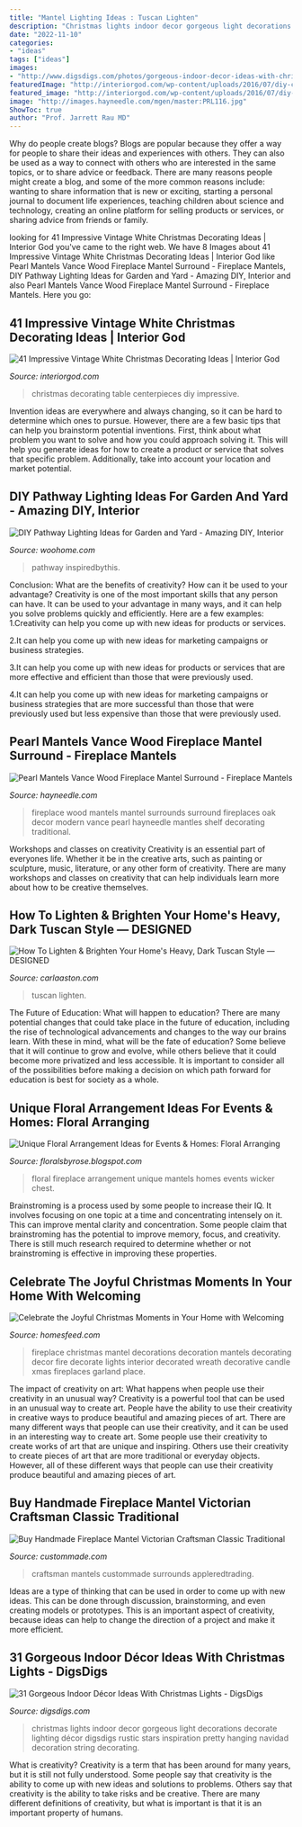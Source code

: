 ```yaml
---
title: "Mantel Lighting Ideas : Tuscan Lighten"
description: "Christmas lights indoor decor gorgeous light decorations decorate lighting décor digsdigs rustic stars inspiration pretty hanging navidad decoration string decorating"
date: "2022-11-10"
categories:
- "ideas"
tags: ["ideas"]
images:
- "http://www.digsdigs.com/photos/gorgeous-indoor-decor-ideas-with-christmas-lights-19-554x1002.jpg"
featuredImage: "http://interiorgod.com/wp-content/uploads/2016/07/diy-christmas-table-centerpieces.jpg"
featured_image: "http://interiorgod.com/wp-content/uploads/2016/07/diy-christmas-table-centerpieces.jpg"
image: "http://images.hayneedle.com/mgen/master:PRL116.jpg"
ShowToc: true
author: "Prof. Jarrett Rau MD"
---
```



Why do people create blogs?
Blogs are popular because they offer a way for people to share their ideas and experiences with others. They can also be used as a way to connect with others who are interested in the same topics, or to share advice or feedback. There are many reasons people might create a blog, and some of the more common reasons include: wanting to share information that is new or exciting, starting a personal journal to document life experiences, teaching children about science and technology, creating an online platform for selling products or services, or sharing advice from friends or family.

	

		
looking for 41 Impressive Vintage White Christmas Decorating Ideas | Interior God you've came to the right web. We have 8 Images about 41 Impressive Vintage White Christmas Decorating Ideas | Interior God like Pearl Mantels Vance Wood Fireplace Mantel Surround - Fireplace Mantels, DIY Pathway Lighting Ideas for Garden and Yard - Amazing DIY, Interior and also Pearl Mantels Vance Wood Fireplace Mantel Surround - Fireplace Mantels. Here you go:
		
    
## 41 Impressive Vintage White Christmas Decorating Ideas | Interior God

<img loading=lazy src="http://interiorgod.com/wp-content/uploads/2016/07/diy-christmas-table-centerpieces.jpg" onerror="this.onerror=null;this.src='https://tse4.mm.bing.net/th?id=OIP.XNy72b_2ehyk7iT4DAx2qgHaJ3&amp;pid=15.1';" alt="41 Impressive Vintage White Christmas Decorating Ideas | Interior God">

_Source: interiorgod.com_

>christmas decorating table centerpieces diy impressive. 

	

Invention ideas are everywhere and always changing, so it can be hard to determine which ones to pursue. However, there are a few basic tips that can help you brainstorm potential inventions. First, think about what problem you want to solve and how you could approach solving it. This will help you generate ideas for how to create a product or service that solves that specific problem. Additionally, take into account your location and market potential.

    
## DIY Pathway Lighting Ideas For Garden And Yard - Amazing DIY, Interior

<img loading=lazy src="https://www.woohome.com/wp-content/uploads/2017/06/lighting-ideas-for-pathway-2.jpg" onerror="this.onerror=null;this.src='https://tse2.mm.bing.net/th?id=OIP.y8SdqTeXKipNgkIL_06xFQHaKH&amp;pid=15.1';" alt="DIY Pathway Lighting Ideas for Garden and Yard - Amazing DIY, Interior">

_Source: woohome.com_

>pathway inspiredbythis. 

	

Conclusion: What are the benefits of creativity? How can it be used to your advantage?
Creativity is one of the most important skills that any person can have. It can be used to your advantage in many ways, and it can help you solve problems quickly and efficiently. Here are a few examples: 
1.Creativity can help you come up with new ideas for products or services.

2.It can help you come up with new ideas for marketing campaigns or business strategies.

3.It can help you come up with new ideas for products or services that are more effective and efficient than those that were previously used.

4.It can help you come up with new ideas for marketing campaigns or business strategies that are more successful than those that were previously used but less expensive than those that were previously used.

    
## Pearl Mantels Vance Wood Fireplace Mantel Surround - Fireplace Mantels

<img loading=lazy src="http://images.hayneedle.com/mgen/master:PRL116.jpg" onerror="this.onerror=null;this.src='https://tse4.mm.bing.net/th?id=OIP.pACt8V-l-Y--Op74isfVEQHaHa&amp;pid=15.1';" alt="Pearl Mantels Vance Wood Fireplace Mantel Surround - Fireplace Mantels">

_Source: hayneedle.com_

>fireplace wood mantels mantel surrounds surround fireplaces oak decor modern vance pearl hayneedle mantles shelf decorating traditional. 

	

Workshops and classes on creativity
Creativity is an essential part of everyones life. Whether it be in the creative arts, such as painting or sculpture, music, literature, or any other form of creativity. There are many workshops and classes on creativity that can help individuals learn more about how to be creative themselves.

    
## How To Lighten &amp; Brighten Your Home&#039;s Heavy, Dark Tuscan Style — DESIGNED

<img loading=lazy src="http://static1.squarespace.com/static/4fcf5c8684aef9ce6e0a44b0/4fcf5c8684aef9ce6e0a44b8/55104901e4b0e0dc5c9954b1/1456853093729/?format=1000w" onerror="this.onerror=null;this.src='https://tse3.mm.bing.net/th?id=OIP.2Rcml6rAukKP30Th8voFWwHaLH&amp;pid=15.1';" alt="How To Lighten &amp; Brighten Your Home&#039;s Heavy, Dark Tuscan Style — DESIGNED">

_Source: carlaaston.com_

>tuscan lighten. 

	

The Future of Education: What will happen to education?
There are many potential changes that could take place in the future of education, including the rise of technological advancements and changes to the way our brains learn. With these in mind, what will be the fate of education? Some believe that it will continue to grow and evolve, while others believe that it could become more privatized and less accessible. It is important to consider all of the possibilities before making a decision on which path forward for education is best for society as a whole.

    
## Unique Floral Arrangement Ideas For Events &amp; Homes: Floral Arranging

<img loading=lazy src="https://lh6.googleusercontent.com/-gSRfOGTnCM8/TXGq_RrDjOI/AAAAAAAAAEw/o9ib3-wFNV4/s1600/IMG_0791.JPG" onerror="this.onerror=null;this.src='https://tse2.mm.bing.net/th?id=OIP.3YhWa8c-6B-7EQRCPNUOTAHaLG&amp;pid=15.1';" alt="Unique Floral Arrangement Ideas for Events &amp; Homes: Floral Arranging">

_Source: floralsbyrose.blogspot.com_

>floral fireplace arrangement unique mantels homes events wicker chest. 

	

Brainstroming is a process used by some people to increase their IQ. It involves focusing on one topic at a time and concentrating intensely on it. This can improve mental clarity and concentration. Some people claim that brainstroming has the potential to improve memory, focus, and creativity. There is still much research required to determine whether or not brainstroming is effective in improving these properties.

    
## Celebrate The Joyful Christmas Moments In Your Home With Welcoming

<img loading=lazy src="https://homesfeed.com/wp-content/uploads/2015/07/amazing-christmas-decorations-for-mantels-fireplace-with-ribbon-and-garlands-and-string-light-together-with-wreath-on-wall-and-candle-holders.jpg" onerror="this.onerror=null;this.src='https://tse1.mm.bing.net/th?id=OIP.WzIdVvKmjutm6Ot1QG0rOAHaLH&amp;pid=15.1';" alt="Celebrate the Joyful Christmas Moments in Your Home with Welcoming">

_Source: homesfeed.com_

>fireplace christmas mantel decorations decoration mantels decorating decor fire decorate lights interior decorated wreath decorative candle xmas fireplaces garland place. 

	

The impact of creativity on art: What happens when people use their creativity in an unusual way?
Creativity is a powerful tool that can be used in an unusual way to create art. People have the ability to use their creativity in creative ways to produce beautiful and amazing pieces of art. There are many different ways that people can use their creativity, and it can be used in an interesting way to create art. Some people use their creativity to create works of art that are unique and inspiring. Others use their creativity to create pieces of art that are more traditional or everyday objects. However, all of these different ways that people can use their creativity produce beautiful and amazing pieces of art.

    
## Buy Handmade Fireplace Mantel Victorian Craftsman Classic Traditional

<img loading=lazy src="https://images.custommade.com/MCSzroeE0JqY3VxX4MnfY36JQb0=/custommade-photosets/7affcd37e4a6552_20190524_114659.jpg" onerror="this.onerror=null;this.src='https://tse1.mm.bing.net/th?id=OIP.9ITCJ3DS3STgeavbXiBY2AHaJ4&amp;pid=15.1';" alt="Buy Handmade Fireplace Mantel Victorian Craftsman Classic Traditional">

_Source: custommade.com_

>craftsman mantels custommade surrounds appleredtrading. 

	

Ideas are a type of thinking that can be used in order to come up with new ideas. This can be done through discussion, brainstorming, and even creating models or prototypes. This is an important aspect of creativity, because ideas can help to change the direction of a project and make it more efficient.

    
## 31 Gorgeous Indoor Décor Ideas With Christmas Lights - DigsDigs

<img loading=lazy src="http://www.digsdigs.com/photos/gorgeous-indoor-decor-ideas-with-christmas-lights-19-554x1002.jpg" onerror="this.onerror=null;this.src='https://tse2.mm.bing.net/th?id=OIP.DXf4JiynvEGxFqUFo_MYtQHaNZ&amp;pid=15.1';" alt="31 Gorgeous Indoor Décor Ideas With Christmas Lights - DigsDigs">

_Source: digsdigs.com_

>christmas lights indoor decor gorgeous light decorations decorate lighting décor digsdigs rustic stars inspiration pretty hanging navidad decoration string decorating. 

	

What is creativity?
Creativity is a term that has been around for many years, but it is still not fully understood. Some people say that creativity is the ability to come up with new ideas and solutions to problems. Others say that creativity is the ability to take risks and be creative. There are many different definitions of creativity, but what is important is that it is an important property of humans.

